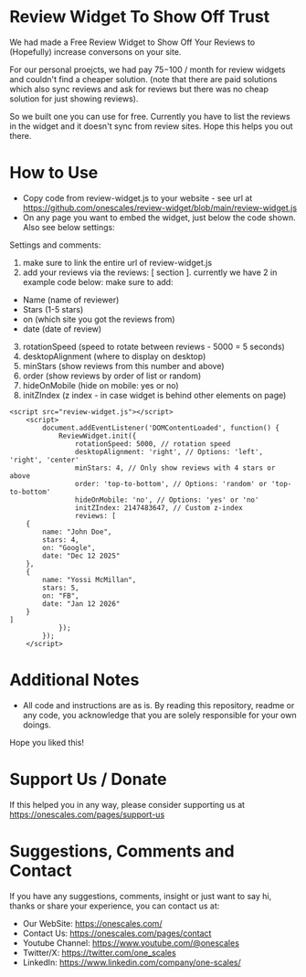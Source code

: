# Review Widget To Show Off Trust
We had made a Free Review Widget to Show Off Your Reviews to (Hopefully) increase conversons on your site.

For our personal proejcts, we had pay $75-$100 / month for review widgets and couldn't find a cheaper solution. (note that there are paid solutions which also sync reviews and ask for reviews but there was no cheap solution for just showing reviews). 

So we built one you can use for free. Currently you have to list the reviews in the widget and it doesn't sync from review sites. Hope this helps you out there.

# How to Use

- Copy code from review-widget.js to your website - see url at https://github.com/onescales/review-widget/blob/main/review-widget.js
- On any page you want to embed the widget, just below the code shown. Also see below settings:

Settings and comments:
1) make sure to link the entire url of review-widget.js
2) add your reviews via the reviews: [ section ]. 
currently we have 2 in example code below:
make sure to add:
- Name (name of reviewer)
- Stars (1-5 stars)
- on (which site you got the reviews from)
- date (date of review)

3) rotationSpeed (speed to rotate between reviews - 5000 = 5 seconds)
4) desktopAlignment (where to display on desktop)
5) minStars (show reviews from this number and above)
6) order (show reviews by order of list or random)
7) hideOnMobile (hide on mobile: yes or no)
8) initZIndex (z index - in case widget is behind other elements on page)


```
<script src="review-widget.js"></script>
    <script>
        document.addEventListener('DOMContentLoaded', function() {
            ReviewWidget.init({
                rotationSpeed: 5000, // rotation speed
                desktopAlignment: 'right', // Options: 'left', 'right', 'center'
                minStars: 4, // Only show reviews with 4 stars or above
                order: 'top-to-bottom', // Options: 'random' or 'top-to-bottom'
                hideOnMobile: 'no', // Options: 'yes' or 'no'
                initZIndex: 2147483647, // Custom z-index
                reviews: [
    {
        name: "John Doe",
        stars: 4,
        on: "Google",
        date: "Dec 12 2025"
    },
    {
        name: "Yossi McMillan",
        stars: 5,
        on: "FB",
        date: "Jan 12 2026"
    }
]
            });
        });
    </script>
```


# Additional Notes
- All code and instructions are as is. By reading this repository, readme or any code, you acknowledge that you are solely responsible for your own doings.

Hope you liked this!

# Support Us / Donate
If this helped you in any way, please consider supporting us at https://onescales.com/pages/support-us

# Suggestions, Comments and Contact
If you have any suggestions, comments, insight or just want to say hi, thanks or share your experience, you can contact us at:
- Our WebSite: https://onescales.com/
- Contact Us: https://onescales.com/pages/contact
- Youtube Channel: https://www.youtube.com/@onescales
- Twitter/X: https://twitter.com/one_scales
- LinkedIn: https://www.linkedin.com/company/one-scales/







